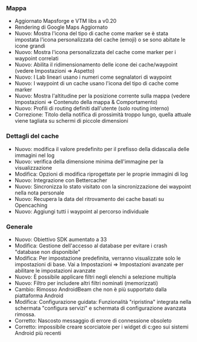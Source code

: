 ### Mappa
- Aggiornato Mapsforge e VTM libs a v0.20
- Rendering di Google Maps Aggiornato
- Nuovo: Mostra l'icona del tipo di cache come marker se è stata impostata l'icona personalizzata del cache (emoji) o se sono abitate le icone grandi
- Nuovo: Mostra l'icona personalizzata del cache come marker per i waypoint correlati
- Nuovo: Abilita il ridimensionamento delle icone dei cache/waypoint (vedere Impostazioni => Aspetto)
- Nuovo: I Lab lineari usano i numeri come segnalatori di waypoint
- Nuovo: I waypoint di un cache usano l'icona del tipo di cache come marker
- Nuovo: Mostra l'altitudine per la posizione corrente sulla mappa (vedere Impostazioni => Contenuto della mappa & Comportamento)
- Nuovo: Profili di routing definiti dall'utente (solo routing interno)
- Correzione: Titolo della notifica di prossimità troppo lungo, quella attuale viene tagliata su schermi di piccole dimensioni

### Dettagli del cache
- Nuovo: modifica il valore predefinito per il prefisso della didascalia delle immagini nel log
- Nuovo: verifica della dimensione minima dell'immagine per la visualizzazione
- Modifica: Opzioni di modifica riprogettate per le proprie immagini di log
- Nuovo: Integrazione con Bettercacher
- Nuovo: Sincronizza lo stato visitato con la sincronizzazione dei waypoint nella nota personale
- Nuovo: Recupera la data del ritrovamento dei cache basati su Opencaching
- Nuovo: Aggiungi tutti i waypoint al percorso individuale

### Generale
- Nuovo: Obiettivo SDK aumentato a 33
- Modifica: Gestione dell'accesso al database per evitare i crash "database non disponibile"
- Modifica: Per impostazione predefinita, verranno visualizzate solo le impostazioni di base. Vai a Impostazioni => Impostazioni avanzate per abilitare le impostazioni avanzate
- Nuovo: È possibile applicare filtri negli elenchi a selezione multipla
- Nuovo: Filtro per includere altri filtri nominati (memorizzati)
- Cambio: Rimosso AndroidBeam che non è più supportato dalla piattaforma Android
- Modifica: Configurazione guidata: Funzionalità "ripristina" integrata nella schermata "configura servizi" e schermata di configurazione avanzata rimossa.
- Corretto: Nascosto messaggio di errore di connessione obsoleto
- Corretto: impossibile creare scorciatoie per i widget di c:geo sui sistemi Android più recenti
